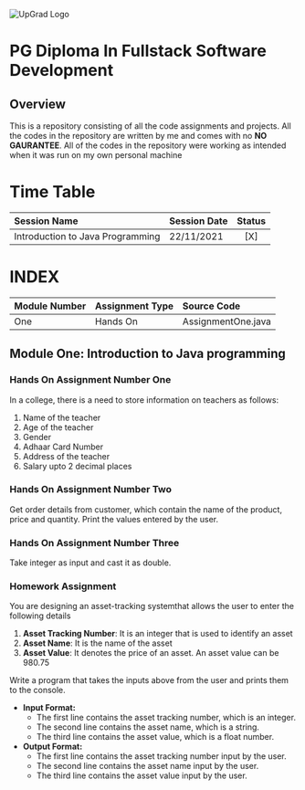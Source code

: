 ![UpGrad Logo](https://servicesdown.in/img/upgrad-logo.png)
# PG Diploma In Fullstack Software Development

## Overview

This is a repository consisting of all the code assignments and projects.
All the codes in the repository are written by me and comes with no **NO GAURANTEE**.
All of the codes in the repository were working as intended when it was run on my own personal machine

# Time Table
|Session Name|Session Date|Status|
|:--|:--|:--:|
|Introduction to Java Programming|22/11/2021|[X]|

# INDEX

|Module Number|Assignment Type|Source Code|
|:--|:--|:--|
|One|Hands On|AssignmentOne.java|

## Module One: Introduction to Java programming

### Hands On Assignment Number One

In a college, there is a need to store information on teachers as follows:

1. Name of the teacher
2. Age of the teacher
3. Gender
4. Adhaar Card Number
5. Address of the teacher
6. Salary upto 2 decimal places


### Hands On Assignment Number Two
Get order details from customer, which contain the name of the product, price and quantity. Print the values entered by the user.

### Hands On Assignment Number Three
Take integer as input and cast it as double.

### Homework Assignment
You are designing an asset-tracking systemthat allows the user to enter the following details
1. **Asset Tracking Number**: It is an integer that is used to identify an asset
2. **Asset Name**: It is the name of the asset
3. **Asset Value**: It denotes the price of an asset. An asset value can be 980.75

Write a program that takes the inputs above from the user and prints them to the console. 

- **Input Format:**
	- The first line contains the asset tracking number, which is an integer.
	- The second line contains the asset name, which is a string.
	- The third line contains the asset value, which is a float number.
- **Output Format:**
	- The first line contains the asset tracking number input by the user.
	- The second line contains the asset name input by the user.
	- The third line contains the asset value input by the user.

 





